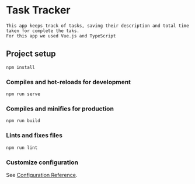# Task Tracker
```
This app keeps track of tasks, saving their description and total time taken for complete the taks.
For this app we used Vue.js and TypeScript
```

## Project setup
```
npm install
```

### Compiles and hot-reloads for development
```
npm run serve
```

### Compiles and minifies for production
```
npm run build
```

### Lints and fixes files
```
npm run lint
```

### Customize configuration
See [Configuration Reference](https://cli.vuejs.org/config/).
